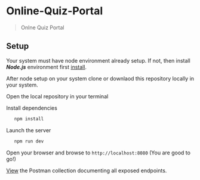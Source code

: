 # Online-Quiz-Portal

> Onlne Quiz Portal


## Setup

Your system must have node environment already setup. If not, then install ***Node.js*** environment first [install](https://nodejs.org/en/download/).

After node setup on your system clone or downlaod this repository locally in your system.

Open the local repository in your terminal

Install dependencies
```sh
   npm install
```

Launch the server 
```sh
   npm run dev
``` 

Open your browser and browse to ```http://localhost:8080``` (You are good to go!)

  

[View](https://github.com/sanyam99ag/Navigus-Project-Assignment/blob/main/navigusassignment.postman_collection.json) the Postman collection documenting all exposed endpoints.
